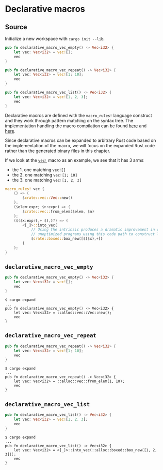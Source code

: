 # Declarative macros

## Source

Initialize a new workspace with `cargo init --lib`.

```rust
pub fn declarative_macro_vec_empty() -> Vec<i32> {
    let vec: Vec<i32> = vec![];
    vec
}

pub fn declarative_macro_vec_repeat() -> Vec<i32> {
    let vec: Vec<i32> = vec![1; 10];
    vec
}

pub fn declarative_macro_vec_list() -> Vec<i32> {
    let vec: Vec<i32> = vec![1, 2, 3];
    vec
}
```

Declarative macros are defined with the `macro_rules!` language construct and they work through pattern matching on the syntax tree. The implementation handling the macro compilation can be found [here](https://github.com/rust-lang/rust/blob/64c81fd10509924ca4da5d93d6052a65b75418a5/compiler/rustc_expand/src/mbe/macro_rules.rs#L369) and [here](https://github.com/rust-lang/rust/blob/ec28ae9454139023117270985f114823d6570657/compiler/rustc_resolve/src/macros.rs#L1111).

Since declarative macros can be expanded to arbitrary Rust code based on the implementation of the macro, we will focus on the expanded Rust code rather than the generated binary files in this chapter.

If we look at the [`vec!`](https://github.com/rust-lang/rust/blob/ec28ae9454139023117270985f114823d6570657/library/alloc/src/macros.rs#L42) macro as an example, we see that it has 3 arms:
- the 1. one matching `vec![]`
- the 2. one matching `vec![1; 10]`
- the 3. one matching `vec![1, 2, 3]`

```rust
macro_rules! vec {
    () => (
        $crate::vec::Vec::new()
    );
    ($elem:expr; $n:expr) => (
        $crate::vec::from_elem($elem, $n)
    );
    ($($x:expr),+ $(,)?) => (
        <[_]>::into_vec(
            // Using the intrinsic produces a dramatic improvement in stack usage for
            // unoptimized programs using this code path to construct large Vecs.
            $crate::boxed::box_new([$($x),+])
        )
    );
}
```

## `declarative_macro_vec_empty`

```rust
pub fn declarative_macro_vec_empty() -> Vec<i32> {
    let vec: Vec<i32> = vec![];
    vec
}
```

```
$ cargo expand
...
pub fn declarative_macro_vec_empty() -> Vec<i32> {
    let vec: Vec<i32> = ::alloc::vec::Vec::new();
    vec
}

```

## `declarative_macro_vec_repeat`

```rust
pub fn declarative_macro_vec_repeat() -> Vec<i32> {
    let vec: Vec<i32> = vec![1; 10];
    vec
}
```

```
$ cargo expand
...
pub fn declarative_macro_vec_repeat() -> Vec<i32> {
    let vec: Vec<i32> = ::alloc::vec::from_elem(1, 10);
    vec
}
```

## `declarative_macro_vec_list`

```rust
pub fn declarative_macro_vec_list() -> Vec<i32> {
    let vec: Vec<i32> = vec![1, 2, 3];
    vec
}
```

```
$ cargo expand
...
pub fn declarative_macro_vec_list() -> Vec<i32> {
    let vec: Vec<i32> = <[_]>::into_vec(::alloc::boxed::box_new([1, 2, 3]));
    vec
}
```

